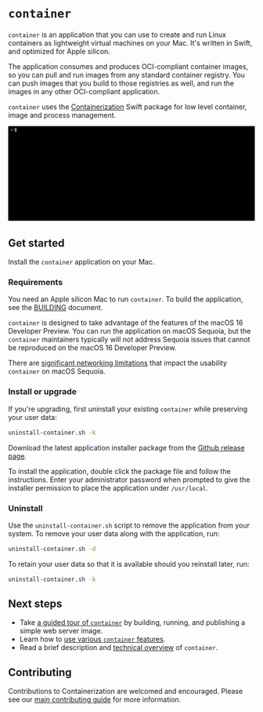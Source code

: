 
# `container`

`container` is an application that you can use to create and run Linux containers as lightweight virtual machines on your Mac. It's written in Swift, and optimized for Apple silicon. 

The application consumes and produces OCI-compliant container images, so you can pull and run images from any standard container registry. You can push images that you build to those registries as well, and run the images in any other OCI-compliant application.

`container` uses the [Containerization](https://github.com/apple/containerization) Swift package for low level container, image and process management.

![introductory movie showing some basic commands](./docs/assets/landing-movie.gif)

## Get started

Install the `container` application on your Mac.

### Requirements

You need an Apple silicon Mac to run `container`. To build the application, see the [BUILDING](./BUILDING.md) document.

`container` is designed to take advantage of the features of the macOS 16 Developer Preview. You can run the application on macOS Sequoia, but the `container` maintainers typically will not address Sequoia issues that cannot be reproduced on the macOS 16 Developer Preview.

There are [significant networking limitations](https://github.com/apple/container#macos-sequoia-limitations) that impact the usability `container` on macOS Sequoia.

### Install or upgrade

If you're upgrading, first uninstall your existing `container` while preserving your user data:

```bash
uninstall-container.sh -k
```

Download the latest application installer package from the [Github release page](https://github.com/apple/container/releases).

To install the application, double click the package file and follow the instructions. Enter your administrator password when prompted to give the installer permission to place the application under `/usr/local`.

### Uninstall

Use the `uninstall-container.sh` script to remove the application from your system. To remove your user data along with the application, run:

```bash
uninstall-container.sh -d
```

To retain your user data so that it is available should you reinstall later, run:

```bash
uninstall-container.sh -k
```

## Next steps

- Take [a guided tour of `container`](./docs/tutorial.md) by building, running, and publishing a simple web server image.
- Learn how to [use various `container` features](./docs/how-to.md).
- Read a brief description and [technical overview](./docs/technical-overview.md) of `container`.

## Contributing

Contributions to Containerization are welcomed and encouraged. Please see our [main contributing guide](https://github.com/apple/containerization/blob/main/CONTRIBUTING.md) for more information.

